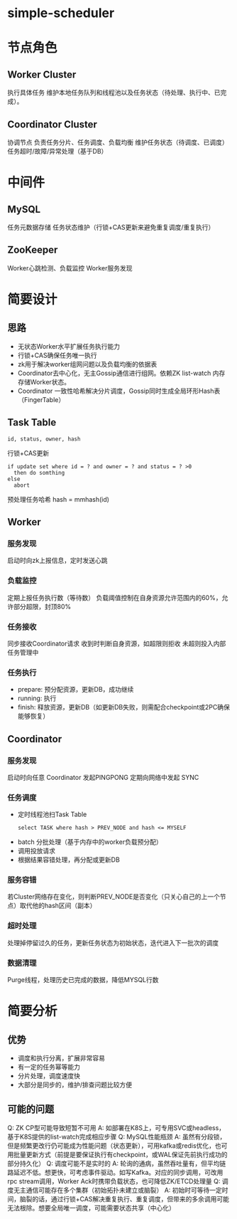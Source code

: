 # simple-scheduler
# 节点角色
## Worker Cluster
执行具体任务
维护本地任务队列和线程池以及任务状态（待处理、执行中、已完成）。

## Coordinator Cluster
协调节点
负责任务分片、任务调度、负载均衡
维护任务状态（待调度、已调度）
任务超时/故障/异常处理（基于DB）

# 中间件
## MySQL
任务元数据存储
任务状态维护（行锁+CAS更新来避免重复调度/重复执行）

## ZooKeeper
Worker心跳检测、负载监控
Worker服务发现

# 简要设计
## 思路
- 无状态Worker水平扩展任务执行能力
- 行锁+CAS确保任务唯一执行
- zk用于解决worker组网问题以及负载均衡的依据表
- Coordinator去中心化，无主Gossip通信进行组网。依赖ZK list-watch 内存存储Worker状态。
- Coordinator 一致性哈希解决分片调度，Gossip同时生成全局环形Hash表（FingerTable）
## Task Table
```
id, status, owner, hash
```
行锁+CAS更新
```
if update set where id = ? and owner = ? and status = ? >0
  then do somthing
else
  abort
```
预处理任务哈希
hash = mmhash\(id\)
## Worker
### 服务发现
启动时向zk上报信息，定时发送心跳
### 负载监控
定期上报任务执行数（等待数）
负载阈值控制在自身资源允许范围内的60%，允许部分超限，封顶80%
### 任务接收
同步接收Coordinator请求
收到时判断自身资源，如超限则拒收
未超则投入内部任务管理中
### 任务执行
- prepare: 预分配资源，更新DB，成功继续
- running: 执行
- finish: 释放资源，更新DB（如更新DB失败，则需配合checkpoint或2PC确保能够恢复）

## Coordinator
### 服务发现
启动时向任意 Coordinator 发起PINGPONG
定期向网络中发起 SYNC
### 任务调度
- 定时线程池扫Task Table
  ```
  select TASK where hash > PREV_NODE and hash <= MYSELF
  ```
- batch 分批处理（基于内存中的worker负载预分配）
- 调用投放请求
- 根据结果容错处理，再分配或更新DB
### 服务容错
若Cluster网络存在变化，则判断PREV_NODE是否变化（只关心自己的上一个节点）取代他的hash区间（副本）
### 超时处理
处理掉停留过久的任务，更新任务状态为初始状态，迭代进入下一批次的调度
### 数据清理
Purge线程，处理历史已完成的数据，降低MYSQL行数

# 简要分析
## 优势
- 调度和执行分离，扩展非常容易
- 有一定的任务幂等能力
- 分片处理，调度速度快
- 大部分是同步的，维护/排查问题比较方便
## 可能的问题
Q: ZK CP型可能导致短暂不可用
A: 如部署在K8S上，可专用SVC或headless，基于K8S提供的list-watch完成相应步骤
Q: MySQL性能瓶颈
A: 虽然有分段锁，但是频繁更改行仍可能成为性能问题（状态更新），可用kafka或redis优化，也可用批量更新方式（前提是要保证执行有checkpoint，或WAL保证先前执行成功的部分持久化）
Q: 调度可能不是实时的
A: 轮询的通病，虽然吞吐量有，但平均链路延迟不低。想更快，可考虑事件驱动。如写Kafka。对应的同步调用，可改用rpc stream调用，Worker Ack时携带负载状态，也可降低ZK/ETCD处理量
Q: 调度无主通信可能存在多个集群（初始拓扑未建立或脑裂）
A: 初始时可等待一定时间，脑裂的话，通过行锁+CAS解决重复执行、重复调度，但带来的多余调用可能无法根除。想要全局唯一调度，可能需要状态共享（中心化）
